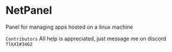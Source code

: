 # NetPanel
Panel for managing apps hosted on a linux machine

`Contributors` 
All help is appreciated, just message me on discord `flkXI#3462`